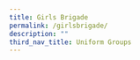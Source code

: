 ```yaml
---
title: Girls Brigade
permalink: /girlsbrigade/
description: ""
third_nav_title: Uniform Groups
---
```


